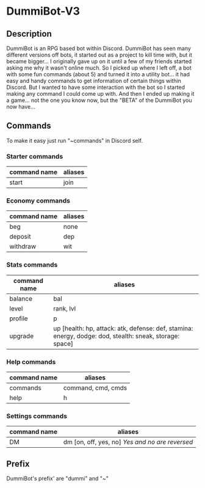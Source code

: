 # DummiBot-V3

## Description

DummiBot is an RPG based bot within Discord. DummiBot has seen many different versions off bots, it started out as a project to kill time with, but it became bigger...
I originally gave up on it until a few of my friends started asking me why it wasn't online much. So I picked up where I left off, a bot with some fun commands (about 5) and turned it into a utility bot... it had easy and handy commands to get information of certain things within Discord. But I wanted to have some interaction with the bot so I started making any command I could come up with. And then I ended up making it a game... not the one you know now, but the "BETA" of the DummiBot you now have...

## Commands

To make it easy just run "~commands" in Discord self.

### Starter commands

| command name | aliases |
| ------------ | ------- |
| start        | join    |

### Economy commands

| command name | aliases |
| ------------ | ------- |
| beg          | none    |
| deposit      | dep     |
| withdraw     | wit     |

### Stats commands

| command name | aliases                                                                                                 |
| ------------ | ------------------------------------------------------------------------------------------------------- |
| balance      | bal                                                                                                     |
| level        | rank, lvl                                                                                               |
| profile      | p                                                                                                       |
| upgrade      | up [health: hp, attack: atk, defense: def, stamina: energy, dodge: dod, stealth: sneak, storage: space] |

### Help commands

| command name | aliases            |
| ------------ | ------------------ |
| commands     | command, cmd, cmds |
| help         | h                  |

### Settings commands

| command name | aliases                                         |
| ------------ | ----------------------------------------------- |
| DM           | dm [on, off, yes, no] _Yes and no are reversed_ |

## Prefix

DummiBot's prefix' are "dummi" and "~"
